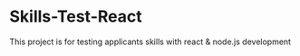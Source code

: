 # Skills-Test-React
This project is for testing applicants skills with react &amp; node.js development
